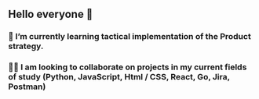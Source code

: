 ## Hello everyone 👋




### 🌱 I’m currently learning tactical implementation of the Product strategy. 
### 👨‍🎓 I am looking to collaborate on projects in my current fields of study (Python, JavaScript, Html / CSS, React, Go, Jira, Postman)

